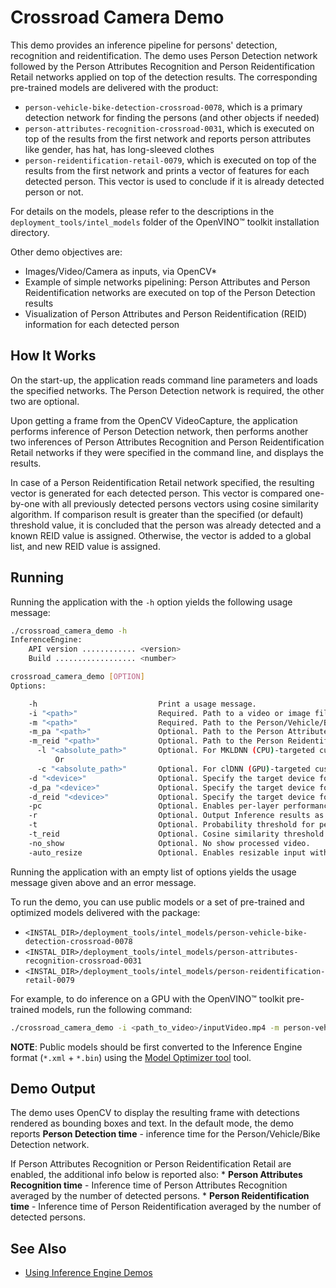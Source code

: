 # Crossroad Camera Demo

This demo provides an inference pipeline for persons' detection, recognition and reidentification. The demo uses Person Detection network followed by the Person Attributes Recognition and Person Reidentification Retail networks applied on top of the detection results. The corresponding pre-trained models are delivered with the product:

* `person-vehicle-bike-detection-crossroad-0078`, which is a primary detection network for finding the persons (and other objects if needed)
* `person-attributes-recognition-crossroad-0031`, which is executed on top of the results from the first network and
reports person attributes like gender, has hat, has long-sleeved clothes
* `person-reidentification-retail-0079`, which is executed on top of the results from the first network and prints
a vector of features for each detected person. This vector is used to conclude if it is already detected person or not.

For details on the models, please refer to the descriptions in the `deployment_tools/intel_models` folder of the
 OpenVINO&trade; toolkit installation directory.

Other demo objectives are:
* Images/Video/Camera as inputs, via OpenCV*
* Example of simple networks pipelining: Person Attributes and Person Reidentification networks are executed on top of
the Person Detection results
* Visualization of Person Attributes and Person Reidentification (REID) information for each detected person


## How It Works

On the start-up, the application reads command line parameters and loads the specified networks. The Person Detection
network is required, the other two are optional.

Upon getting a frame from the OpenCV VideoCapture, the application performs inference of Person Detection network, then performs another
two inferences of Person Attributes Recognition and Person Reidentification Retail networks if they were specified in the
command line, and displays the results.

In case of a Person Reidentification Retail network specified, the resulting vector is generated for each detected person. This vector is
compared one-by-one with all previously detected persons vectors using cosine similarity algorithm. If comparison result
is greater than the specified (or default) threshold value, it is concluded that the person was already detected and a known
REID value is assigned. Otherwise, the vector is added to a global list, and new REID value is assigned.

## Running

Running the application with the `-h` option yields the following usage message:
```sh
./crossroad_camera_demo -h
InferenceEngine:
    API version ............ <version>
    Build .................. <number>

crossroad_camera_demo [OPTION]
Options:

    -h                           Print a usage message.
    -i "<path>"                  Required. Path to a video or image file. Default value is "cam" to work with camera.
    -m "<path>"                  Required. Path to the Person/Vehicle/Bike Detection Crossroad model (.xml) file.
    -m_pa "<path>"               Optional. Path to the Person Attributes Recognition Crossroad model (.xml) file.
    -m_reid "<path>"             Optional. Path to the Person Reidentification Retail model (.xml) file.
      -l "<absolute_path>"       Optional. For MKLDNN (CPU)-targeted custom layers, if any. Absolute path to a shared library with the kernels impl.
          Or
      -c "<absolute_path>"       Optional. For clDNN (GPU)-targeted custom kernels, if any. Absolute path to the xml file with the kernels desc.
    -d "<device>"                Optional. Specify the target device for Person/Vehicle/Bike Detection (CPU, GPU, FPGA, MYRIAD, or HETERO).
    -d_pa "<device>"             Optional. Specify the target device for Person Attributes Recognition (CPU, GPU, FPGA, MYRIAD, or HETERO).
    -d_reid "<device>"           Optional. Specify the target device for Person Reidentification Retail (CPU, GPU, FPGA, MYRIAD, or HETERO).
    -pc                          Optional. Enables per-layer performance statistics.
    -r                           Optional. Output Inference results as raw values.
    -t                           Optional. Probability threshold for person/vehicle/bike crossroad detections.
    -t_reid                      Optional. Cosine similarity threshold between two vectors for person reidentification.
    -no_show                     Optional. No show processed video.
    -auto_resize                 Optional. Enables resizable input with support of ROI crop & auto resize.
```

Running the application with an empty list of options yields the usage message given above and an error message.

To run the demo, you can use public models or a set of pre-trained and optimized models delivered with the package:

* `<INSTAL_DIR>/deployment_tools/intel_models/person-vehicle-bike-detection-crossroad-0078`
* `<INSTAL_DIR>/deployment_tools/intel_models/person-attributes-recognition-crossroad-0031`
* `<INSTAL_DIR>/deployment_tools/intel_models/person-reidentification-retail-0079`

For example, to do inference on a GPU with the OpenVINO&trade; toolkit pre-trained models, run the following command:

```sh
./crossroad_camera_demo -i <path_to_video>/inputVideo.mp4 -m person-vehicle-bike-detection-crossroad-0078.xml -m_pa person-attributes-recognition-crossroad-0031.xml -m_reid person-reidentification-retail-0079.xml -d GPU
```
**NOTE**: Public models should be first converted to the Inference Engine format (`*.xml` + `*.bin`) using the [Model Optimizer tool](https://software.intel.com/en-us/articles/OpenVINO-ModelOptimizer) tool.

## Demo Output

The demo uses OpenCV to display the resulting frame with detections rendered as bounding boxes and text.
In the default mode, the demo reports **Person Detection time** - inference time for the Person/Vehicle/Bike Detection network.

If Person Attributes Recognition or Person Reidentification Retail are enabled, the additional info below is reported also:
	* **Person Attributes Recognition time** - Inference time of Person Attributes Recognition averaged by the number of detected persons.
	* **Person Reidentification time** - Inference time of Person Reidentification averaged by the number of detected persons.


## See Also
* [Using Inference Engine Demos](../Readme.md)
